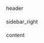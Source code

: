 <!DOCTYPE html>
<html lang="en">
<head>
  <title>Monitor system</title>
  <meta charset="utf-8">
  <link rel="stylesheet" href="https://maxcdn.bootstrapcdn.com/bootstrap/3.3.7/css/bootstrap.min.css">
  <link rel="stylesheet" type="text/css" href="./style.css">
  <script src="https://ajax.googleapis.com/ajax/libs/jquery/3.2.0/jquery.min.js"></script>
  <script src="https://www.gstatic.com/firebasejs/5.5.8/firebase.js"></script>
  <script src="https://ajax.googleapis.com/ajax/libs/jquery/3.3.1/jquery.min.js"></script>
  <script src="https://maxcdn.bootstrapcdn.com/bootstrap/3.3.7/js/bootstrap.min.js"></script>
</head>
<body>
<div id="sitebody">
　<div id="header">header</div>
　<div id="sidebar_right">sidebar_right</div>
　<div id="content">content</div>

</div>
</body>
</html>
